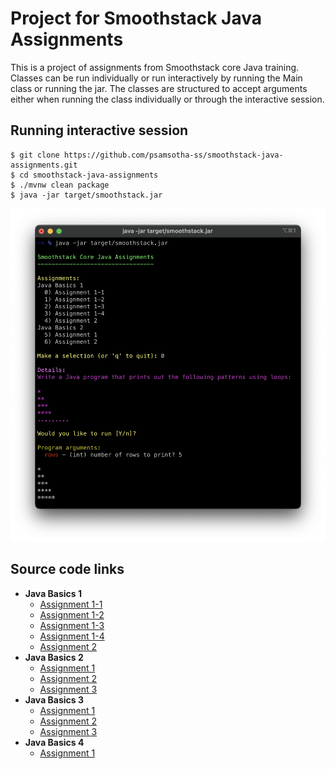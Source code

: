 # Project for Smoothstack Java Assignments

This is a project of assignments from Smoothstack core Java training.
Classes can be run individually or run interactively by running the Main class or running the jar.
The classes are structured to accept arguments either when running the class individually or through the interactive session.

## Running interactive session

```shell
$ git clone https://github.com/psamsotha-ss/smoothstack-java-assignments.git
$ cd smoothstack-java-assignments
$ ./mvnw clean package
$ java -jar target/smoothstack.jar
```

![sample-run](docs/smoothstack-jar-run.png)

## Source code links

* **Java Basics 1**
    * [Assignment 1-1](src/main/java/javabasics1/Assignment1_01.java)
    * [Assignment 1-2](src/main/java/javabasics1/Assignment1_02.java) 
    * [Assignment 1-3](src/main/java/javabasics1/Assignment1_03.java)
    * [Assignment 1-4](src/main/java/javabasics1/Assignment1_04.java)
    * [Assignment 2](src/main/java/javabasics1/Assignment2.java)
* **Java Basics 2**
    * [Assignment 1](src/main/java/javabasics2/Assignment1.java)
    * [Assignment 2](src/main/java/javabasics2/Assignment2.java)
    * [Assignment 3](src/main/java/javabasics2/Assignment3.java)
* **Java Basics 3**
    * [Assignment 1](src/main/java/javabasics3/Assignment1.java)
    * [Assignment 2](src/main/java/javabasics3/Assignment2.java)
    * [Assignment 3](src/main/java/javabasics3/Assignment3.java)
* **Java Basics 4**
    * [Assignment 1](src/main/java/javabasics4/Assignment1.java)